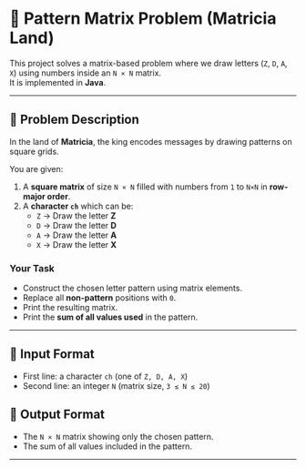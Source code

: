 # 🧮 Pattern Matrix Problem (Matricia Land)

This project solves a matrix-based problem where we draw letters (`Z`, `D`, `A`, `X`) using numbers inside an `N × N` matrix.  
It is implemented in **Java**.

---

## 📖 Problem Description

In the land of **Matricia**, the king encodes messages by drawing patterns on square grids.

You are given:
1. A **square matrix** of size `N × N` filled with numbers from `1` to `N×N` in **row-major order**.
2. A **character `ch`** which can be:
   - `Z` → Draw the letter **Z**
   - `D` → Draw the letter **D**
   - `A` → Draw the letter **A**
   - `X` → Draw the letter **X**

### Your Task
- Construct the chosen letter pattern using matrix elements.
- Replace all **non-pattern** positions with `0`.
- Print the resulting matrix.
- Print the **sum of all values used** in the pattern.

---

## 📌 Input Format
- First line: a character `ch` (one of `Z, D, A, X`)
- Second line: an integer `N` (matrix size, `3 ≤ N ≤ 20`)

## 📌 Output Format
- The `N × N` matrix showing only the chosen pattern.
- The sum of all values included in the pattern.

---
